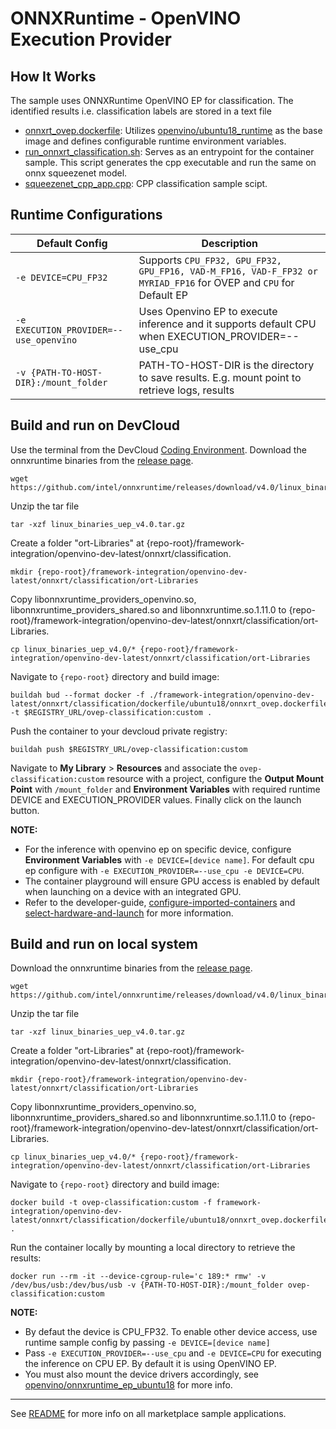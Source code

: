 # ONNXRuntime - OpenVINO Execution Provider

## How It Works
The sample uses ONNXRuntime OpenVINO EP for classification. The identified results i.e. classification labels are stored in a text file 

* [onnxrt_ovep.dockerfile](dockerfile/ubuntu18/onnxrt_ovep.dockerfile): Utilizes [openvino/ubuntu18_runtime](https://hub.docker.com/r/openvino/ubuntu18_runtime) as the base image and defines configurable runtime environment variables.
* [run_onnxrt_classification.sh](run_onnxrt_classification.sh): Serves as an entrypoint for the container sample. This script generates the cpp executable and run the same on onnx squeezenet model.
* [squeezenet_cpp_app.cpp](squeezenet_cpp_app.cpp): CPP classification sample scipt.


## Runtime Configurations
| Default Config | Description |
| --- | --- |
| ``-e DEVICE=CPU_FP32`` | Supports ``CPU_FP32, GPU_FP32, GPU_FP16, VAD-M_FP16, VAD-F_FP32 or MYRIAD_FP16`` for OVEP and ``CPU`` for Default EP |
| ``-e EXECUTION_PROVIDER=--use_openvino`` | Uses Openvino EP to execute inference and it supports default CPU when EXECUTION_PROVIDER=--use_cpu  |
| ``-v {PATH-TO-HOST-DIR}:/mount_folder`` | PATH-TO-HOST-DIR is the directory to save results. E.g. mount point to retrieve logs, results |

## Build and run on DevCloud
Use the terminal from the DevCloud [Coding Environment](https://www.intel.com/content/www/us/en/develop/documentation/devcloud-containers/top/index/build-containers-from-terminal.html). Download the onnxruntime binaries from the [release page](https://github.com/intel/onnxruntime/releases/tag/v4.0).
```
wget https://github.com/intel/onnxruntime/releases/download/v4.0/linux_binaries_uep_v4.0.tar.gz
```

Unzip the tar file 
```
tar -xzf linux_binaries_uep_v4.0.tar.gz
```

Create a folder "ort-Libraries" at {repo-root}/framework-integration/openvino-dev-latest/onnxrt/classification.
```
mkdir {repo-root}/framework-integration/openvino-dev-latest/onnxrt/classification/ort-Libraries
```

Copy libonnxruntime_providers_openvino.so, libonnxruntime_providers_shared.so and libonnxruntime.so.1.11.0 to {repo-root}/framework-integration/openvino-dev-latest/onnxrt/classification/ort-Libraries.
```
cp linux_binaries_uep_v4.0/* {repo-root}/framework-integration/openvino-dev-latest/onnxrt/classification/ort-Libraries
```

Navigate to `{repo-root}` directory and build image:

```
buildah bud --format docker -f ./framework-integration/openvino-dev-latest/onnxrt/classification/dockerfile/ubuntu18/onnxrt_ovep.dockerfile -t $REGISTRY_URL/ovep-classification:custom .
```

Push the container to your devcloud private registry:
```
buildah push $REGISTRY_URL/ovep-classification:custom
```

Navigate to **My Library** > **Resources** and associate the ``ovep-classification:custom`` resource with a project, configure the **Output Mount Point** with ``/mount_folder`` and **Environment Variables** with required runtime DEVICE and EXECUTION_PROVIDER values. Finally click on the launch button.

**NOTE:** 
* For the inference with openvino ep on specific device, configure **Environment Variables** with ``-e DEVICE=[device name]``. For default cpu ep configure with ``-e EXECUTION_PROVIDER=--use_cpu -e DEVICE=CPU``.
* The container playground will ensure GPU access is enabled by default when launching on a device with an integrated GPU.
* Refer to the developer-guide, [configure-imported-containers](https://www.intel.com/content/www/us/en/develop/documentation/devcloud-containers/top/index-2/configure-imported-containers.html)
and [select-hardware-and-launch](https://www.intel.com/content/www/us/en/develop/documentation/devcloud-containers/top/index-2/select-hardware-and-launch.html) for more information.


## Build and run on local system
Download the onnxruntime binaries from the [release page](https://github.com/intel/onnxruntime/releases/tag/v4.0).
```
wget https://github.com/intel/onnxruntime/releases/download/v4.0/linux_binaries_uep_v4.0.tar.gz
```

Unzip the tar file
```
tar -xzf linux_binaries_uep_v4.0.tar.gz
```

Create a folder "ort-Libraries" at {repo-root}/framework-integration/openvino-dev-latest/onnxrt/classification.
```
mkdir {repo-root}/framework-integration/openvino-dev-latest/onnxrt/classification/ort-Libraries
```

Copy libonnxruntime_providers_openvino.so, libonnxruntime_providers_shared.so and libonnxruntime.so.1.11.0 to {repo-root}/framework-integration/openvino-dev-latest/onnxrt/classification/ort-Libraries.
```
cp linux_binaries_uep_v4.0/* {repo-root}/framework-integration/openvino-dev-latest/onnxrt/classification/ort-Libraries
```

Navigate to `{repo-root}` directory and build image:

```
docker build -t ovep-classification:custom -f framework-integration/openvino-dev-latest/onnxrt/classification/dockerfile/ubuntu18/onnxrt_ovep.dockerfile  .
```

Run the container locally by mounting a local directory to retrieve the results:
```
docker run --rm -it --device-cgroup-rule='c 189:* rmw' -v /dev/bus/usb:/dev/bus/usb -v {PATH-TO-HOST-DIR}:/mount_folder ovep-classification:custom
```
**NOTE:** 
* By defaut the device is CPU_FP32. To enable other device access, use runtime sample config by passing ``-e DEVICE=[device name]``
* Pass ``-e EXECUTION_PROVIDER=--use_cpu`` and ``-e DEVICE=CPU`` for executing the inference on CPU EP. By default it is using OpenVINO EP.
* You must also mount the device drivers accordingly, see [openvino/onnxruntime_ep_ubuntu18](https://hub.docker.com/r/openvino/onnxruntime_ep_ubuntu18) for more info.


---
See [README](../../../../README.md) for more info on all marketplace sample applications.
